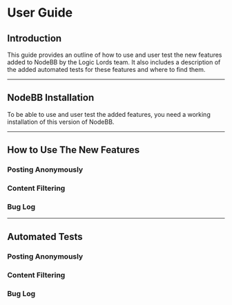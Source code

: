 # User Guide

## Introduction
This guide provides an outline of how to use and user test the new features added to NodeBB by the Logic Lords team. It also includes a description of the added automated tests for these features and where to find them.

---

## NodeBB Installation
To be able to use and user test the added features, you need a working installation of this version of NodeBB.


---

## How to Use The New Features

### Posting Anonymously

### Content Filtering

### Bug Log

---

## Automated Tests

### Posting Anonymously

### Content Filtering

### Bug Log
